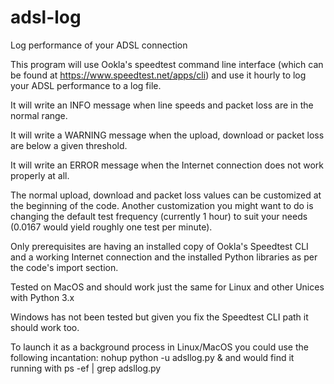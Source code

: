 # adsl-log
Log performance of your ADSL connection

This program will use Ookla's speedtest command line interface (which can be found at https://www.speedtest.net/apps/cli)
and use it hourly to log your ADSL performance to a log file.

It will write an INFO message when line speeds and packet loss are in the normal range.

It will write a WARNING message when the upload, download or packet loss are below a given threshold.

It will write an ERROR message when the Internet connection does not work properly at all.

The normal upload, download and packet loss values can be customized at the beginning of the code. Another customization you might want to do is changing the default test frequency (currently 1 hour) to suit your needs (0.0167 would yield roughly one test per minute).

Only prerequisites are having an installed copy of Ookla's Speedtest CLI and a working Internet connection and the installed Python libraries as per the code's import section.

Tested on MacOS and should work just the same for Linux and other Unices with Python 3.x

Windows has not been tested but given you fix the Speedtest CLI path it should work too.

To launch it as a background process in Linux/MacOS you could use the following incantation:
nohup python -u adsllog.py & and would find it running with ps -ef | grep adsllog.py
